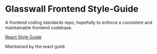 # Glasswall Frontend Style-Guide
A frontend coding standards repo, hopefully to enforce a consistent and maintainable frontend codebase.

[React Style Guide](https://github.com/filetrust/frontend/tree/master/react)

Maintained by the react guild.
